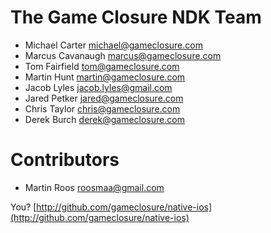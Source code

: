 # The Game Closure NDK Team

+ Michael Carter <michael@gameclosure.com>
+ Marcus Cavanaugh <marcus@gameclosure.com>
+ Tom Fairfield <tom@gameclosure.com>
+ Martin Hunt <martin@gameclosure.com>
+ Jacob Lyles <jacob.lyles@gmail.com>
+ Jared Petker <jared@gameclosure.com>
+ Chris Taylor <chris@gameclosure.com>
+ Derek Burch <derek@gameclosure.com>

# Contributors

+ Martin Roos <roosmaa@gmail.com>

You? [http://github.com/gameclosure/native-ios](http://github.com/gameclosure/native-ios)

